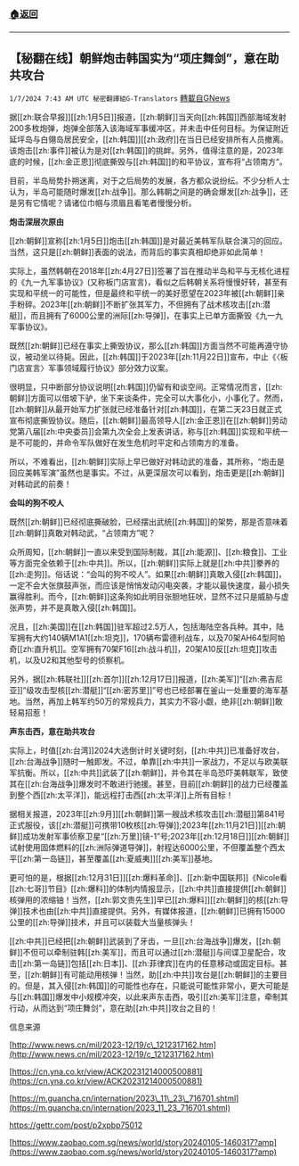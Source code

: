###  [:house:返回](README.md)
---


## 【秘翻在线】朝鲜炮击韩国实为“项庄舞剑”，意在助共攻台
`1/7/2024 7:43 AM UTC 秘密翻譯組G-Translators` [轉載自GNews](https://gnews.org/articles/2192936)

据[[zh:联合早报]][[zh:1月5日]]报道，[[zh:朝鲜]]当天向[[zh:韩国]]西部海域发射200多枚炮弹，炮弹全部落入该海域军事缓冲区，并未击中任何目标。为保证附近延坪岛与白翎岛居民安全，[[zh:韩国]][[zh:政府]]在当日已经安排所有人员撤离。该炮击[[zh:事件]]被认为是对[[zh:韩国]]的挑衅。另外，值得注意的是，2023年底的时候，[[zh:金正恩]]彻底撕毁与[[zh:韩国]]的和平协议，宣布将“占领南方“。

目前，半岛局势扑朔迷离，对于之后局势的发展，各方都众说纷纭。不少分析人士认为，半岛可能随时爆发[[zh:战争]]。那么韩朝之间是的确会爆发[[zh:战争]]，还是另有它情呢？请诸位巾帼与须眉且看笔者慢慢分析。

**炮击深层次原由**

[[zh:朝鲜]]宣称[[zh:1月5日]]炮击[[zh:韩国]]是对最近美韩军队联合演习的回应。当然，这只是[[zh:朝鲜]]表面的说法，而背后的事实真相却绝非如此简单！

实际上，虽然韩朝在2018年[[zh:4月27日]]签署了旨在推动半岛和平与无核化进程的《九一九军事协议》(又称板门店宣言)，看似之后韩朝关系将慢慢好转，甚至有实现和平统一的可能性，但是最终和平统一的美好愿望在2023年被[[zh:朝鲜]]亲手粉碎。2023年[[zh:朝鲜]]不断扩张其军力，不但拥有了战术核攻击[[zh:潜艇]]，而且拥有了6000公里的洲际[[zh:导弹]]，在事实上已单方面撕毁《九一九军事协议》。

既然[[zh:朝鲜]]已经在事实上撕毁协议，那么[[zh:韩国]]方面当然不可能再遵守协议，被动坐以待毙。因此，[[zh:韩国]]于2023年[[zh:11月22日]]宣布，中止《〈板门店宣言〉军事领域履行协议》部分效力议案。

很明显，只中断部分协议说明[[zh:韩国]]仍留有和谈空间。正常情况而言，[[zh:朝鲜]]方面可以借坡下驴，坐下来谈条件，完全可以大事化小，小事化了。然而，[[zh:朝鲜]]从最开始军力扩张就已经准备针对[[zh:韩国]]，在第二天23日就正式宣布彻底撕毁协议。随后，[[zh:朝鲜]]最高领导人[[zh:金正恩]]在[[zh:朝鲜]]劳动党第八届[[zh:中央委员]]会第九次全会上发表讲话，称与[[zh:韩国]]实现和平统一是不可能的，并命令军队做好在发生危机时平定和占领南方的准备。

所以，不难看出，[[zh:朝鲜]]实际上早已做好对韩动武的准备，其所称，“炮击是回应美韩军演”虽然也是事实。不过，从更深层次可以看到，炮击更是[[zh:朝鲜]]对韩动武的前奏！

**会叫的狗不咬人**

既然[[zh:朝鲜]]已经彻底撕破脸，已经摆出武统[[zh:韩国]]的架势，那是否意味着[[zh:朝鲜]]真敢对韩动武，“占领南方”呢？

众所周知，[[zh:朝鲜]]一直以来受到国际制裁，其[[zh:能源]]、[[zh:粮食]]、工业等方面完全依赖于[[zh:中共]]。所以，[[zh:朝鲜]]实际上就是[[zh:中共]]豢养的[[zh:走狗]]。俗话说：“会叫的狗不咬人”。如果[[zh:朝鲜]]真敢入侵[[zh:韩国]]，一定不会大张旗鼓声张，而应该是悄悄发动闪电突袭，才能以最快速度，最小损失赢得胜利。而今，[[zh:朝鲜]]这条狗如此明目张胆地狂吠，显然不过只是威胁与虚张声势，并不是真敢入侵[[zh:韩国]]。

况且，[[zh:美国]]在[[zh:韩国]]驻军超过2.5万人，包括海陆空各兵种。其中，陆军拥有大约140辆M1A1[[zh:坦克]]，170辆布雷德利战车，以及70架AH64型阿帕奇[[zh:直升机]]。空军拥有70架F16[[zh:战斗机]]，20架A10反[[zh:坦克]]攻击机，以及U2和其他型号的侦察机。

另外，据[[zh:韩联社]][[zh:首尔]][[zh:12月17日]]报道，[[zh:美军]]“[[zh:弗吉尼亚]]”级攻击型核[[zh:潜艇]]“[[zh:密苏里]]”号也已经部署在釜山一处重要的海军基地。当然，再加上韩军约50万的常规兵力，其实力不容小觑，绝非[[zh:朝鲜]]敢轻易招惹！

**声东击西，意在助共攻台**

实际上，时值[[zh:台湾]]2024大选倒计时关键时刻，[[zh:中共]]已准备好攻台，[[zh:台海战争]]随时一触即发。不过，单靠[[zh:中共]]一家战力，不足以与欧美联军抗衡。所以，[[zh:中共]]武装了[[zh:朝鲜]]，并令其在半岛恐吓美韩联军，致使其在[[zh:台海战争]]爆发时不敢进行驰援。甚至，目前[[zh:朝鲜]]的战力已经覆盖到整个西[[zh:太平洋]]，能远程打击西[[zh:太平洋]]上所有目标！

据相关报道，2023年[[zh:9月]][[zh:朝鲜]]第一艘战术核攻击[[zh:潜艇]]第841号正式服役，该[[zh:潜艇]]可携带10枚核[[zh:导弹]];2023年[[zh:11月21日]][[zh:朝鲜]]成功发射军事侦察卫星“[[zh:万里]]镜\-1”号;2023年[[zh:12月18日]][[zh:朝鲜]]试射使用固体燃料的[[zh:洲际弹道导弹]]，射程达6000公里，不但覆盖整个西太平[[zh:第一岛链]]，甚至覆盖[[zh:夏威夷]][[zh:美军]]基地。

更可怕的是，根据[[zh:12月31日]][[zh:爆料革命]]、[[zh:新中国联邦]]《Nicole看[[zh:七哥]]节目》[[zh:爆料]]的体制内情报显示，[[zh:中共]]直接提供[[zh:朝鲜]]核弹用的浓缩铀！当然，[[zh:郭文贵先生]]早已[[zh:爆料]][[zh:朝鲜]]的核[[zh:导弹]]技术也由[[zh:中共]]直接提供。另外，有媒体报道，[[zh:朝鲜]]已拥有15000公里的[[zh:导弹]]技术，并且可以装载大当量核弹头！

[[zh:中共]]已经把[[zh:朝鲜]]武装到了牙齿，一旦[[zh:台海战争]]爆发，[[zh:朝鲜]]不但可以牵制驻韩[[zh:美军]]，而且可以通过[[zh:潜艇]]与间谍卫星配合，攻击[[zh:第一岛链]]包括[[zh:日本]]、[[zh:菲律宾]]在内的任意移动或固定目标。甚至，[[zh:朝鲜]]有可能动用核弹！当然，助[[zh:中共]]攻台是[[zh:朝鲜]]的主要目的。但是，其入侵[[zh:韩国]]的可能性也存在，只能说可能性非常小，更大可能是与[[zh:韩国]]爆发中小规模冲突，以此来声东击西，吸引[[zh:美军]]注意，牵制其行动，从而达到“项庄舞剑”，意在助[[zh:中共]]攻台之目的！

信息来源

[http://www.news.cn/mil/2023-12/19/c\_1212317162.htm](http://www.news.cn/mil/2023-12/19/c_1212317162.htm)

[https://cn.yna.co.kr/view/ACK20231214000500881](https://cn.yna.co.kr/view/ACK20231214000500881)

[https://m.guancha.cn/internation/2023\_11\_23\_716701.shtml](https://m.guancha.cn/internation/2023_11_23_716701.shtml)

https://gettr.com/post/p2xpbp75012

[https://www.zaobao.com.sg/news/world/story20240105-1460317?amp](https://www.zaobao.com.sg/news/world/story20240105-1460317?amp)
